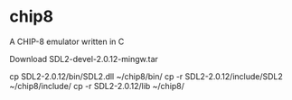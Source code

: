 # chip8
A CHIP-8 emulator written in C



Download SDL2-devel-2.0.12-mingw.tar

cp SDL2-2.0.12/bin/SDL2.dll ~/chip8/bin/
cp -r SDL2-2.0.12/include/SDL2 ~/chip8/include/
cp -r SDL2-2.0.12/lib ~/chip8/